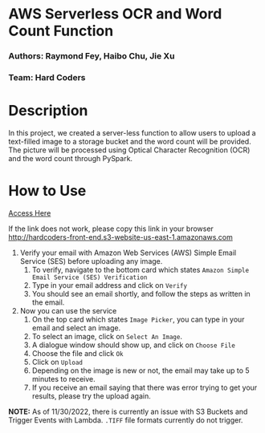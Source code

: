 # AWS Serverless OCR and Word Count Function
### Authors: Raymond Fey, Haibo Chu, Jie Xu

### Team: Hard Coders

# Description
In this project, we created a server-less function to allow users to upload a text-filled image to a storage bucket and the word count will be provided. The picture will be processed using Optical Character Recognition (OCR) and the word count through PySpark.

# How to Use

[Access Here](http://hardcoders-front-end.s3-website-us-east-1.amazonaws.com)

If the link does not work, please copy this link in your browser http://hardcoders-front-end.s3-website-us-east-1.amazonaws.com

1. Verify your email with Amazon Web Services (AWS) Simple Email Service (SES) before uploading any image.
    1. To verify, navigate to the bottom card which states `Amazon Simple Email Service (SES) Verification`
    2. Type in your email address and click on `Verify`
    3. You should see an email shortly, and follow the steps as written in the email.
2. Now you can use the service
    1. On the top card which states `Image Picker`, you can type in your email and select an image.
    2. To select an image, click on `Select An Image`.
    3. A dialogue window should show up, and click on `Choose File`
    4. Choose the file and click `Ok`
    5. Click on `Upload`
    6. Depending on the image is new or not, the email may take up to 5 minutes to receive.
    7. If you receive an email saying that there was error trying to get your results, please try the upload again.

**NOTE:** As of 11/30/2022, there is currently an issue with S3 Buckets and Trigger Events with Lambda. `.TIFF` file formats currently do not trigger.